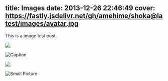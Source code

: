 title: Images
date: 2013-12-26 22:46:49
cover: https://fastly.jsdelivr.net/gh/amehime/shoka@latest/images/avatar.jpg
---

This is a image test post.

![](/assets/wallpaper-2572384.jpg)

![Caption](/assets/wallpaper-2311325.jpg)

![](/assets/wallpaper-878514.jpg)

![Small Picture](https://placehold.it/350x150.jpg)
